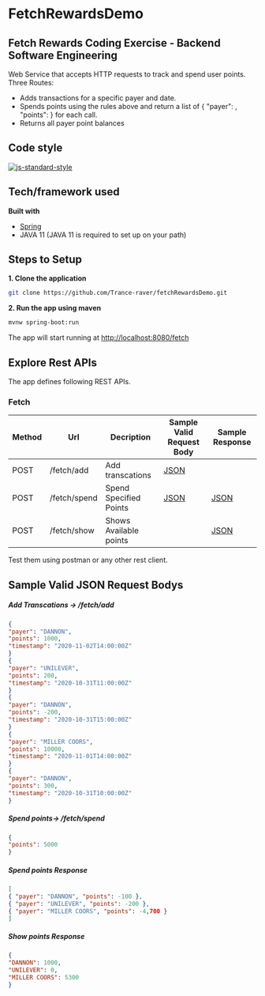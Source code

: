 # FetchRewardsDemo
## Fetch Rewards Coding Exercise - Backend Software Engineering
Web Service that accepts HTTP requests to track and spend user points.
Three Routes:
* Adds transactions for a specific payer and date.
* Spends points using the rules above and return a list of { "payer": <string>, "points": <integer> } for each call.
* Returns all payer point balances


## Code style

[![js-standard-style](https://img.shields.io/badge/code%20style-standard-brightgreen.svg?style=flat)](https://github.com/feross/standard)
 

## Tech/framework used

<b>Built with</b>
- [Spring](https://spring.io)
- JAVA 11 (JAVA 11 is required to set up on your path)
## Steps to Setup

**1. Clone the application**

```bash
git clone https://github.com/Trance-raver/fetchRewardsDemo.git
```
**2. Run the app using maven**

```bash
mvnw spring-boot:run
```
The app will start running at <http://localhost:8080/fetch>
## Explore Rest APIs
The app defines following REST APIs.

### Fetch

| Method | Url | Decription | Sample Valid Request Body | Sample Response | 
| ------ | --- | ---------- | --------------------------| -------------| 
| POST   | /fetch/add | Add transcations | [JSON](#add) | 
| POST   | /fetch/spend | Spend Specified Points | [JSON](#spend) | [JSON](#spendres)
| POST   | /fetch/show | Shows Available points |  | [JSON](#showpoints)

Test them using postman or any other rest client.

## Sample Valid JSON Request Bodys
##### <a id="add">Add Transcations -> /fetch/add</a>
```json
{
"payer": "DANNON", 
"points": 1000, 
"timestamp": "2020-11-02T14:00:00Z" 
}
{ 
"payer": "UNILEVER", 
"points": 200, 
"timestamp": "2020-10-31T11:00:00Z" 
}
{ 
"payer": "DANNON", 
"points": -200, 
"timestamp": "2020-10-31T15:00:00Z" 
}
{ 
"payer": "MILLER COORS", 
"points": 10000, 
"timestamp": "2020-11-01T14:00:00Z" 
}
{ 
"payer": "DANNON", 
"points": 300, 
"timestamp": "2020-10-31T10:00:00Z" 
}
```
##### <a id="spend">Spend points-> /fetch/spend</a>
```json
{ 
"points": 5000 
}
```
##### <a id="spendres">Spend points Response
```json
[
{ "payer": "DANNON", "points": -100 },
{ "payer": "UNILEVER", "points": -200 },
{ "payer": "MILLER COORS", "points": -4,700 }
]
```
##### <a id="showpoints">Show points Response
```json
{
"DANNON": 1000,
"UNILEVER": 0,
"MILLER COORS": 5300
}
```
